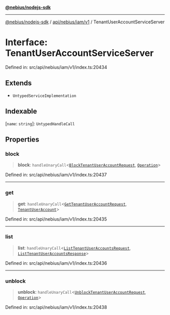 [**@nebius/nodejs-sdk**](../../../../../README.md)

***

[@nebius/nodejs-sdk](../../../../../README.md) / [api/nebius/iam/v1](../README.md) / TenantUserAccountServiceServer

# Interface: TenantUserAccountServiceServer

Defined in: src/api/nebius/iam/v1/index.ts:20434

## Extends

- `UntypedServiceImplementation`

## Indexable

\[`name`: `string`\]: `UntypedHandleCall`

## Properties

### block

> **block**: `handleUnaryCall`\<[`BlockTenantUserAccountRequest`](BlockTenantUserAccountRequest.md), [`Operation`](../../../common/v1/interfaces/Operation.md)\>

Defined in: src/api/nebius/iam/v1/index.ts:20437

***

### get

> **get**: `handleUnaryCall`\<[`GetTenantUserAccountRequest`](GetTenantUserAccountRequest.md), [`TenantUserAccount`](TenantUserAccount.md)\>

Defined in: src/api/nebius/iam/v1/index.ts:20435

***

### list

> **list**: `handleUnaryCall`\<[`ListTenantUserAccountsRequest`](ListTenantUserAccountsRequest.md), [`ListTenantUserAccountsResponse`](ListTenantUserAccountsResponse.md)\>

Defined in: src/api/nebius/iam/v1/index.ts:20436

***

### unblock

> **unblock**: `handleUnaryCall`\<[`UnblockTenantUserAccountRequest`](UnblockTenantUserAccountRequest.md), [`Operation`](../../../common/v1/interfaces/Operation.md)\>

Defined in: src/api/nebius/iam/v1/index.ts:20438
